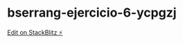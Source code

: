 # bserrang-ejercicio-6-ycpgzj

[Edit on StackBlitz ⚡️](https://stackblitz.com/edit/bserrang-ejercicio-6-ycpgzj)